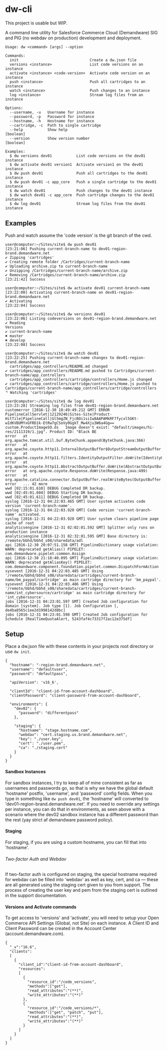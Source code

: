 # dw-cli

This project is usable but WIP.

A command line utility for Salesforce Commerce Cloud (Demandware) SIG and PIG (no webdav on production) development and deployment.

```
Usage: dw <command> [args] --option

Commands:
  init                                Create a dw.json file
  versions <instance>                 List code versions on an instance
  activate <instance> <code-version>  Activate code version on an instance
  push <instance>                     Push all cartridges to an instance
  watch <instance>                    Push changes to an instance
  log <instance>                      Stream log files from an instance

Options:
  --username, -u   Username for instance
  --password, -p   Password for instance
  --hostname, -h   Hostname for instance
  --cartridge, -c  Path to single cartridge
  --help           Show help                                           [boolean]
  --version        Show version number                                 [boolean]

Examples:
  $ dw versions dev01           List code versions on the dev01 instance
  $ dw activate dev01 version1  Activate version1 on the dev01 instance
  $ dw push dev01               Push all cartridges to the dev01 instance
  $ dw push dev01 -c app_core   Push a single cartridge to the dev01 instance
  $ dw watch dev01              Push changes to the dev01 instance
  $ dw watch dev01 -c app_core  Push cartridge changes to the dev01 instance
  $ dw log dev01                Stream log files from the dev01 instance
```
## Examples

Push and watch assume the 'code version' is the git branch of the cwd.

```
user@computer:~/Sites/site$ dw push dev01
[23:21:06] Pushing current-branch-name to dev01-region-brand.demandware.net
✔ Zipping 'cartridges'
✔ Creating remote folder /Cartridges/current-branch-name
✔ Uploading archive.zip to current-branch-name
✔ Unzipping /Cartridges/current-branch-name/archive.zip
✔ Removing /Cartridges/current-branch-name/archive.zip
[23:21:42] Success
```
```
user@computer:~/Sites/site$ dw activate dev01 current-branch-name
[23:22:00] Activating current-branch-name on dev01-region-brand.demandware.net
✔ Activating
[23:22:04] Success
```
```
user@computer:~/Sites/site$ dw versions dev01
[23:22:06] Listing codeversions on dev01-region-brand.demandware.net
✔ Reading
Versions
✔ current-branch-name
✖ master
✖ develop
[23:22:08] Success
```
```
user@computer:~/Sites/site$ dw watch dev01
[23:22:25] Pushing current-branch-name changes to dev01-region-brand.demandware.net
  cartridges/app_controllers/README.md changed
✔ cartridges/app_controllers/README.md pushed to Cartridges/current-branch-name/app_controllers
  cartridges/app_controllers/cartridge/controllers/Home.js changed
✔ cartridges/app_controllers/cartridge/controllers/Home.js pushed to Cartridges/current-branch-name/app_controllers/cartridge/controllers
⠙ Watching 'cartridges'
```
```
user@computer:~/Sites/site$ dw log dev01
[23:23:28] Streaming log files from dev01-region-brand.demandware.net
customerror [2016-12-30 18:49:49.212 GMT] ERROR PipelineCallServlet|12129246|Sites-Site|Product-HitTile|PipelineCall|Gl5mgZN_FjcBOi1siIw8AAPAMkRF7fycxl5GKt-wIdKVBUMYxGFRD1k-EtRw7gCSoVy0GgkT_Mw4Xju3W6a4Gg== custom.ProductImageSO.ds   Image doesn't exist: "default/images/hi-res/2111319/1.jpg". Product ID: "Black BE
error 	at org.apache.tomcat.util.buf.ByteChunk.append(ByteChunk.java:366)
error 	at org.apache.coyote.http11.InternalOutputBuffer$OutputStreamOutputBuffer.doWrite(InternalOutputBuffer.java:240)
error 	at org.apache.coyote.http11.filters.IdentityOutputFilter.doWrite(IdentityOutputFilter.java:84)
error 	at org.apache.coyote.http11.AbstractOutputBuffer.doWrite(AbstractOutputBuffer.java:192)
error 	at org.apache.coyote.Response.doWrite(Response.java:499)
error 	at org.apache.catalina.connector.OutputBuffer.realWriteBytes(OutputBuffer.java:402)
error 	... 42 more
wwd [02:15:01.610] DEBUG Completed DR backup.
wwd [02:45:01.604] DEBUG Starting DR backup.
wwd [02:45:01.611] DEBUG Completed DR backup.
syslog [2016-12-31 04:22:03.465 GMT] User system activates code version 'current-branch-name'.
syslog [2016-12-31 04:22:03.920 GMT] Code version 'current-branch-name' activated.
syslog [2016-12-31 04:22:03.920 GMT] User system clears pipeline page cache of root
analyticsengine [2016-12-31 02:02:01.592 GMT] Splitter only runs on production instance
analyticsengine [2016-12-31 02:32:01.595 GMT] Base directory is: /remote/bbhd/bbhd_s08/sharedata/adl
api [2016-12-30 20:07:51.158 GMT] PipelineDictionary usage violation: WARN: deprecated getAlias() PIPELET: com.demandware.pipelet.common.Assign
api [2016-12-30 21:18:40.095 GMT] PipelineDictionary usage violation: WARN: deprecated getAliasKey() PIPELET: com.demandware.component.foundation.pipelet.common.DispatchFormAction
sysevent [2016-12-31 04:22:03.485 GMT] Using '/remote/bbhd/bbhd_s08/sharedata/cartridges/current-branch-name/bm_paypal/cartridge' as main cartridge directory for 'bm_paypal'.
sysevent [2016-12-31 04:22:03.486 GMT] Using '/remote/bbhd/bbhd_s08/sharedata/cartridges/current-branch-name/int_cybersource/cartridge' as main cartridge directory for 'int_cybersource'.
jobs [2016-12-31 04:23:01.597 GMT] Created Job configuration for domain [system]. Job type [1]. Job Configuration [, de4ba8565c1ee2d1998142d8bc]
jobs [2016-12-31 04:23:01.598 GMT] Created Job configuration for Schedule [RealTimeQuotaAlert, 5243faf4c73317f2ac12e375df]
```
## Setup
Place a dw.json file with these contents in your projects root directory or use `dw init`.
```
{
  "hostname": "-region-brand.demandware.net",
  "username": "defaultuser",
  "password": "defaultpass",

  "apiVersion": 'v16_6',

  "clientId": "client-id-from-account-dashboard",
  "clientPassword": "client-password-from-account-dashboard",

  "environments": {
    "dev02": {
      "password": "differentpass"
    },

    "staging": {
      "hostname": "stage.hostname.com",
      "webdav": "cert.staging.us.brand.demandware.net",
      "key": "./user.key",
      "cert": "./user.pem",
      "ca": "./staging.cert"
    }
  }
}
```
#### Sandbox Instances
For sandbox instances, I try to keep all of mine consistent as far as usernames and passwords go, so that is why we have the global default 'hostname' postfix, 'username', and 'password' config fields.  When you type in something like `dw push dev01`, the 'hostname' will converted to 'dev01-region-brand.demandware.net'.  If you need to override any settings per instance, you can do that in environments, as seen above with a scenario where the dev02 sandbox instance has a different password than the rest (yay strict af demandware password policy).

#### Staging
For staging, if you are using a custom hostname, you can fill that into 'hostname'.

###### Two-factor Auth and Webdav
If two-factor auth is configured on staging, the special hostname required for webdav can be filled into 'webdav' as well as key, cert, and ca — these are all generated using the staging cert given to you from support.  The process of creating the user key and pem from the staging cert is outlined in the support documentation.

#### Versions and Activate commands
To get access to 'versions' and 'activate', you will need to setup your Open Commerce API Settings (Global, not Site) on each instance.  A Client ID and Client Password can be created in the Account Center (account.demandware.com).

```
{
  "_v":"16.6",
  "clients":
  [
    {
      "client_id":"client-id-from-account-dashboard",
      "resources":
      [
        {
          "resource_id":"/code_versions",
          "methods":["get"],
          "read_attributes":"(**)",
          "write_attributes":"(**)"
        },
        {
          "resource_id":"/code_versions/*",
          "methods":["get", "patch", "put"],
          "read_attributes":"(**)",
          "write_attributes":"(**)"
        }
      ]
    }
  ]
}
```
